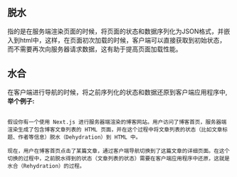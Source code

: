 ## 脱水
指的是在服务端渲染页面的时候，将页面的状态和数据序列化为JSON格式，并嵌入到html中，这样，在页面初次加载的时候，客户端可以直接获取到初始状态，而不需要再次向服务器请求数据，这有助于提高页面加载性能。
## 水合
在客户端进行导航的时候，将之前序列化的状态和数据还原到客户端应用程序中,**举个例子:**
```

假设你有一个使用 Next.js 进行服务器端渲染的博客网站。用户访问了博客首页，服务器端渲染生成了包含博客文章列表的 HTML 页面，并在这个过程中将文章列表的状态（比如文章标题、作者等信息）脱水（Dehydration）到 HTML 中。

现在，用户在博客首页点击了某篇文章，通过客户端导航切换到了这篇文章的详细页面。在这个切换的过程中，之前脱水得到的状态（文章列表的状态）需要在客户端应用程序中还原，这就是水合（Rehydration）的过程。
```